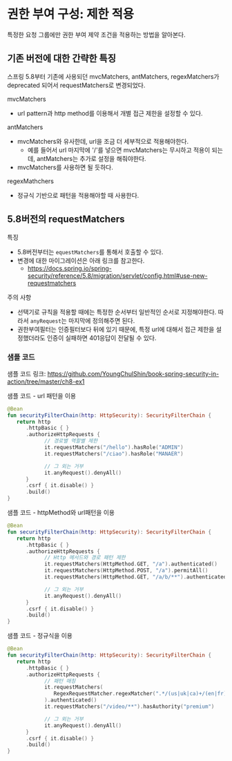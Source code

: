 # 권한 부여 구성: 제한 적용
특정한 요청 그룹에만 권한 부여 제약 조건을 적용하는 방법을 알아본다. 

## 기존 버전에 대한 간략한 특징
스프링 5.8부터 기존에 사용되던 mvcMatchers, antMatchers, regexMatchers가 deprecated 되어서 requestMatchers로 변경되었다. 

mvcMatchers
- url pattern과 http method를 이용해서 개별 접근 제한을 설정할 수 있다.

antMatchers
- mvcMatchers와 유사한데, url을 조금 더 세부적으로 적용해야한다. 
   - 예를 들어서 url 마지막에 '/'를 넣으면 mvcMatchers는 무시하고 적용이 되는데, antMatchers는 추가로 설정을 해줘야한다. 
- mvcMatchers를 사용하면 될 듯하다.

regexMathchers
- 정규식 기반으로 패턴을 적용해야할 때 사용한다.

## 5.8버전의 requestMatchers
특징
- 5.8버전부터는 `equestMatchers`를 통해서 호출할 수 있다. 
- 변경에 대한 마이그레이션은 아래 링크를 참고한다. 
   - https://docs.spring.io/spring-security/reference/5.8/migration/servlet/config.html#use-new-requestmatchers

주의 사항
- 선택기로 규칙을 적용할 때에는 특정한 순서부터 일반적인 순서로 지정해야한다. 따라서 `anyRequest`는 마지막에 정의해주면 된다. 
- 권한부여필터는 인증필터보다 뒤에 있기 때문에, 특정 url에 대해서 접근 제한을 설정했더라도 인증이 실패하면 401응답이 전달될 수 있다. 



### 샘플 코드
샘플 코드 링크: https://github.com/YoungChulShin/book-spring-security-in-action/tree/master/ch8-ex1

샘플 코드 - url 패턴을 이용
```kotlin
@Bean
fun securityFilterChain(http: HttpSecurity): SecurityFilterChain {
   return http
      .httpBasic { }
      .authorizeHttpRequests {
            // 경로별 역할별 제한
            it.requestMatchers("/hello").hasRole("ADMIN")
            it.requestMatchers("/ciao").hasRole("MANAER")

            // 그 외는 거부
            it.anyRequest().denyAll()
      }
      .csrf { it.disable() }
      .build()
}
```

샘플 코드 - httpMethod와 url패턴을 이용
```kotlin
@Bean
fun securityFilterChain(http: HttpSecurity): SecurityFilterChain {
   return http
      .httpBasic { }
      .authorizeHttpRequests {
            // Http 메서드와 경로 패턴 제한
            it.requestMatchers(HttpMethod.GET, "/a").authenticated()
            it.requestMatchers(HttpMethod.POST, "/a").permitAll()
            it.requestMatchers(HttpMethod.GET, "/a/b/**").authenticated()

            // 그 외는 거부
            it.anyRequest().denyAll()
      }
      .csrf { it.disable() }
      .build()
}
```

샘플 코드 - 정규식을 이용
```kotlin
@Bean
fun securityFilterChain(http: HttpSecurity): SecurityFilterChain {
   return http
      .httpBasic { }
      .authorizeHttpRequests {
            // 패턴 매칭
            it.requestMatchers(
               RegexRequestMatcher.regexMatcher(".*/(us|uk|ca)+/(en|fr).*")
            ).authenticated()
            it.requestMatchers("/video/**").hasAuthority("premium")

            // 그 외는 거부
            it.anyRequest().denyAll()
      }
      .csrf { it.disable() }
      .build()
}
```

